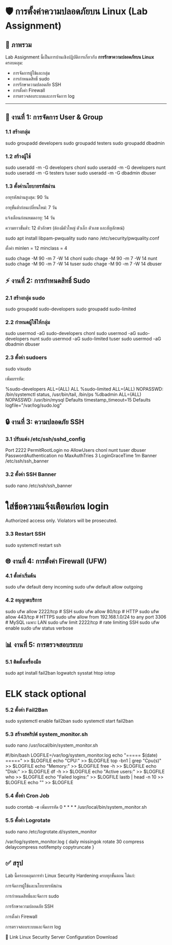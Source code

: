 # 🛡️ การตั้งค่าความปลอดภัยบน Linux (Lab Assignment)

## 📌 ภาพรวม
Lab Assignment นี้เป็นการบ้านเชิงปฏิบัติการเกี่ยวกับ **การรักษาความปลอดภัยบน Linux** ครอบคลุม:

- การจัดการผู้ใช้และกลุ่ม  
- การกำหนดสิทธิ์ sudo  
- การรักษาความปลอดภัย SSH  
- การตั้งค่า Firewall  
- การตรวจสอบระบบและการจัดการ log  

---

## 🔑 งานที่ 1: การจัดการ User & Group

### 1.1 สร้างกลุ่ม
sudo groupadd developers
sudo groupadd testers
sudo groupadd dbadmin

### 1.2 สร้างผู้ใช้
sudo useradd -m -G developers chonl
sudo useradd -m -G developers nunt
sudo useradd -m -G testers tuser
sudo useradd -m -G dbadmin dbuser

### 1.3 ตั้งค่านโยบายรหัสผ่าน

อายุรหัสผ่านสูงสุด: 90 วัน

อายุขั้นต่ำก่อนเปลี่ยนใหม่: 7 วัน

แจ้งเตือนก่อนหมดอายุ: 14 วัน

ความยาวขั้นต่ำ: 12 ตัวอักษร (ต้องมีตัวใหญ่ ตัวเล็ก ตัวเลข และสัญลักษณ์)

sudo apt install libpam-pwquality
sudo nano /etc/security/pwquality.conf

ตั้งค่า
minlen = 12
minclass = 4

sudo chage -M 90 -m 7 -W 14 chonl
sudo chage -M 90 -m 7 -W 14 nunt
sudo chage -M 90 -m 7 -W 14 tuser
sudo chage -M 90 -m 7 -W 14 dbuser

## ⚡ งานที่ 2: การกำหนดสิทธิ์ Sudo
### 2.1 สร้างกลุ่ม sudo
sudo groupadd sudo-developers
sudo groupadd sudo-limited

### 2.2 กำหนดผู้ใช้ให้กลุ่ม
sudo usermod -aG sudo-developers chonl
sudo usermod -aG sudo-developers nunt
sudo usermod -aG sudo-limited tuser
sudo usermod -aG dbadmin dbuser

### 2.3 ตั้งค่า sudoers
sudo visudo


เพิ่มบรรทัด:

%sudo-developers ALL=(ALL) ALL
%sudo-limited ALL=(ALL) NOPASSWD: /bin/systemctl status, /usr/bin/tail, /bin/ps
%dbadmin ALL=(ALL) NOPASSWD: /usr/bin/mysql
Defaults timestamp_timeout=15
Defaults logfile="/var/log/sudo.log"

## 🔒 งานที่ 3: ความปลอดภัย SSH
### 3.1 ปรับแต่ง /etc/ssh/sshd_config
Port 2222
PermitRootLogin no
AllowUsers chonl nunt tuser dbuser
PasswordAuthentication no
MaxAuthTries 3
LoginGraceTime 1m
Banner /etc/ssh/ssh_banner

### 3.2 ตั้งค่า SSH Banner
sudo nano /etc/ssh/ssh_banner
# ใส่ข้อความแจ้งเตือนก่อน login
Authorized access only. Violators will be prosecuted.

### 3.3 Restart SSH
sudo systemctl restart ssh

## 🌐 งานที่ 4: การตั้งค่า Firewall (UFW)
### 4.1 ตั้งค่าเริ่มต้น
sudo ufw default deny incoming
sudo ufw default allow outgoing

### 4.2 อนุญาตบริการ
sudo ufw allow 2222/tcp       # SSH
sudo ufw allow 80/tcp         # HTTP
sudo ufw allow 443/tcp        # HTTPS
sudo ufw allow from 192.168.1.0/24 to any port 3306 # MySQL เฉพาะ LAN
sudo ufw limit 2222/tcp       # rate limiting SSH
sudo ufw enable
sudo ufw status verbose

## 📊 งานที่ 5: การตรวจสอบระบบ
### 5.1 ติดตั้งเครื่องมือ
sudo apt install fail2ban logwatch sysstat htop iotop
# ELK stack optional

### 5.2 ตั้งค่า Fail2Ban
sudo systemctl enable fail2ban
sudo systemctl start fail2ban

### 5.3 สร้างสคริปต์ system_monitor.sh
sudo nano /usr/local/bin/system_monitor.sh

#!/bin/bash
LOGFILE=/var/log/system_monitor.log
echo "===== $(date) =====" >> $LOGFILE
echo "CPU:" >> $LOGFILE
top -bn1 | grep "Cpu(s)" >> $LOGFILE
echo "Memory:" >> $LOGFILE
free -h >> $LOGFILE
echo "Disk:" >> $LOGFILE
df -h >> $LOGFILE
echo "Active users:" >> $LOGFILE
who >> $LOGFILE
echo "Failed logins:" >> $LOGFILE
lastb | head -n 10 >> $LOGFILE
echo "" >> $LOGFILE

### 5.4 ตั้งค่า Cron Job
sudo crontab -e
เพิ่มบรรทัด
0 * * * * /usr/local/bin/system_monitor.sh

### 5.5 ตั้งค่า Logrotate
sudo nano /etc/logrotate.d/system_monitor

/var/log/system_monitor.log {
    daily
    missingok
    rotate 30
    compress
    delaycompress
    notifempty
    copytruncate
}

##  ✅ สรุป

Lab นี้ครอบคลุมการทำ Linux Security Hardening ครบทุกขั้นตอน ได้แก่:

การจัดการผู้ใช้และนโยบายรหัสผ่าน

การกำหนดสิทธิ์และจัดการ sudo

การรักษาความปลอดภัย SSH

การตั้งค่า Firewall

การตรวจสอบระบบและจัดการ log

📂 Link Linux Security Server Configuration Download
